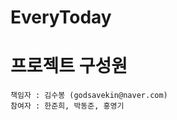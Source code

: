 EveryToday
======================

# 프로젝트 구성원

	책임자 : 김수봉 (godsavekin@naver.com)
  	참여자 : 한준희, 박동준, 홍영기
